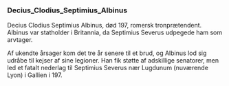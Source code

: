### Decius_Clodius_Septimius_Albinus


Decius Clodius Septimius Albinus, død 197, romersk tronprætendent. Albinus var statholder i Britannia, da Septimius Severus udpegede ham som arvtager.

Af ukendte årsager kom det tre år senere til et brud, og Albinus lod sig udråbe til kejser af sine legioner. Han fik støtte af adskillige senatorer, men led et fatalt nederlag til Septimius Severus nær Lugdunum (nuværende Lyon) i Gallien i 197.